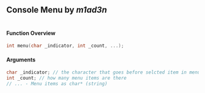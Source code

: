 ## Console Menu by *m1ad3n*
#
#### Function Overview
```c
int menu(char _indicator, int _count, ...);
```

#### Arguments
```c
char _indicator; // the character that goes before selcted item in menu
int _count; // how many menu items are there
// ... - Menu items as char* (string)
```